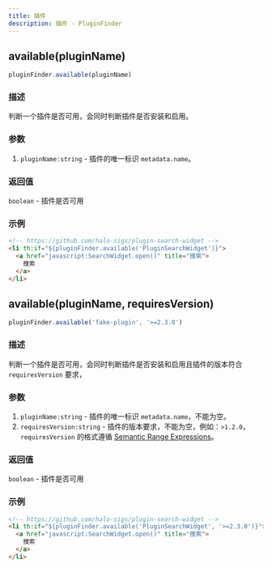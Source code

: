 ```yaml
---
title: 插件
description: 插件 - PluginFinder
---
```


## available(pluginName)

```js
pluginFinder.available(pluginName)
```

### 描述

判断一个插件是否可用，会同时判断插件是否安装和启用。

### 参数

1. `pluginName:string` - 插件的唯一标识 `metadata.name`。

### 返回值

`boolean` - 插件是否可用

### 示例

```html
<!-- https://github.com/halo-sigs/plugin-search-widget -->
<li th:if="${pluginFinder.available('PluginSearchWidget')}">
  <a href="javascript:SearchWidget.open()" title="搜索">
    搜索
  </a>
</li>
```

## available(pluginName, requiresVersion)

```js
pluginFinder.available('fake-plugin', '>=2.3.0')
```

### 描述

判断一个插件是否可用，会同时判断插件是否安装和启用且插件的版本符合 `requiresVersion` 要求，

### 参数

1. `pluginName:string` - 插件的唯一标识 `metadata.name`，不能为空。
2. `requiresVersion:string` - 插件的版本要求，不能为空，例如：`>1.2.0`，`requiresVersion` 的格式遵循 [Semantic Range Expressions](https://github.com/zafarkhaja/jsemver#range-expressions)。

### 返回值

`boolean` - 插件是否可用

### 示例

```html
<!-- https://github.com/halo-sigs/plugin-search-widget -->
<li th:if="${pluginFinder.available('PluginSearchWidget', '>=2.3.0')}">
  <a href="javascript:SearchWidget.open()" title="搜索">
    搜索
  </a>
</li>
```
